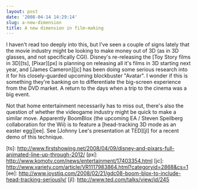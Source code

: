 ```yaml
---
layout: post
date: '2008-04-14 14:29:14'
slug: a-new-dimension
title: A new dimension in film-making
---
```


I haven't read too deeply into this, but I've seen a couple of signs lately that the movie industry might be looking to make money out of 3D (as in 3D glasses, and not specifically CGI). Disney's re-releasing the \[Toy Story films in 3D\]\[ts\], \[Pixar\]\[px\] is planning on releasing all it's films in 3D starting next year, and \[James Cameron\]\[jc\] has been doing some serious research into it for his closely-guarded upcoming blockbuster "Avatar". I wonder if this is something they're banking on to differentiate the big-screen experience from the DVD market. A return to the days when a trip to the cinema was a big event.

Not that home entertainment necessarily has to miss out, there's also the question of whether the videogame industry might be quick to make a similar move. Apparently BoomBlox (the upcoming EA / Steven Speilberg collaboration for the Wii) is to feature a \[head-tracking 3D mode as an easter egg\]\[ee\]. See \[Johnny Lee's presentation at TED\]\[jl\] for a recent demo of this technique.

\[ts\]: http://www.firstshowing.net/2008/04/09/disney-and-pixars-full-animated-line-up-through-2012/
\[px\]: http://www.komotv.com/news/entertainment/17403354.html
\[jc\]: http://www.variety.com/article/VR1117983864.html?categoryid=2868&cs=1
\[ee\]: http://www.joystiq.com/2008/02/21/gdc08-boom-blox-to-include-head-tracking-seriously/
\[jl\]: http://www.ted.com/talks/view/id/245
